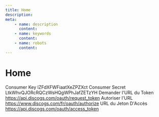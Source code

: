 ```yaml
---
title: Home
description:
meta:
    - name: description
      content:
    - name: keywords
      content:
    - name: robots
      content: 
---
```

# Home
Consumer Key	lZFdXFWFiaatXeZPZXct
Consumer Secret	LtkWhvQJORcRQCzWsHQgWPhJafZETzYH
Demander l'URL du Token	https://api.discogs.com/oauth/request_token
Autoriser l'URL	https://www.discogs.com/fr/oauth/authorize
URL du Jeton D'Accès	https://api.discogs.com/oauth/access_token
